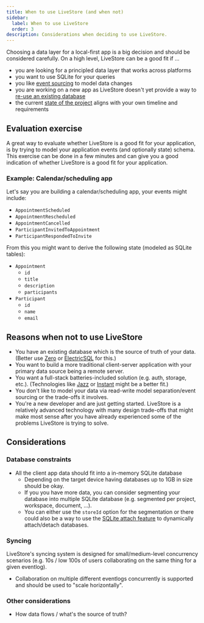 ```yaml
---
title: When to use LiveStore (and when not)
sidebar:
  label: When to use LiveStore
  order: 3
description: Considerations when deciding to use LiveStore.
---
```


Choosing a data layer for a local-first app is a big decision and should be considered carefully.  On a high level, LiveStore can be a good fit if ...
- you are looking for a principled data layer that works across platforms
- you want to use SQLite for your queries
- you like [event sourcing](/docs/evaluation/event-sourcing) to model data changes
- you are working on a new app as LiveStore doesn't yet provide a way to [re-use an existing database](/docs/misc/faq#existing-database)
- the current [state of the project](/docs/evaluation/state-of-the-project) aligns with your own timeline and requirements

## Evaluation exercise

A great way to evaluate whether LiveStore is a good fit for your application, is by trying to model your application events (and optionally state) schema. This exercise can be done in a few minutes and can give you a good indication of whether LiveStore is a good fit for your application.

### Example: Calendar/scheduling app

Let's say you are building a calendar/scheduling app, your events might include:

- `AppointmentScheduled`
- `AppointmentRescheduled`
- `AppointmentCancelled`
- `ParticipantInvitedToAppointment`
- `ParticipantRespondedToInvite`

From this you might want to derive the following state (modeled as SQLite tables):

- `Appointment`
  - `id`
  - `title`
  - `description`
  - `participants`
- `Participant`
  - `id`
  - `name`
  - `email`

## Reasons when not to use LiveStore

- You have an existing database which is the source of truth of your data. (Better use [Zero](https://zero.rocicorp.dev) or [ElectricSQL](https://www.electricsql.com) for this.)
- You want to build a more traditional client-server application with your primary data source being a remote server.
- You want a full-stack batteries-included solution (e.g. auth, storage, etc.). (Technologies like [Jazz](https://jazz.tools) or [Instant](https://instantdb.com) might be a better fit.)
- You don't like to model your data via read-write model separation/event sourcing or the trade-offs it involves.
- You're a new developer and are just getting started. LiveStore is a relatively advanced technology with many design trade-offs that might make most sense after you have already experienced some of the problems LiveStore is trying to solve.

## Considerations

### Database constraints

- All the client app data should fit into a in-memory SQLite database
  - Depending on the target device having databases up to 1GB in size should be okay.
  - If you you have more data, you can consider segmenting your database into multiple SQLite database (e.g. segmented per project, workspace, document, ...).
  - You can either use the `storeId` option for the segmentation or there could also be a way to use the [SQLite attach feature](https://www.sqlite.org/lang_attach.html) to dynamically attach/detach databases.

### Syncing

LiveStore's syncing system is designed for small/medium-level concurrency scenarios (e.g. 10s / low 100s of users collaborating on the same thing for a given eventlog).
  - Collaboration on multiple different eventlogs concurrently is supported and should be used to "scale horizontally".

### Other considerations

- How data flows / what's the source of truth?
